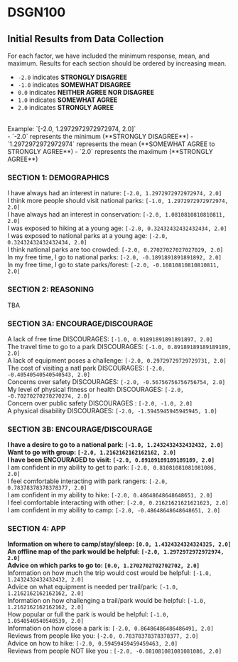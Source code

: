 # DSGN100

## Initial Results from Data Collection
For each factor, we have included the minimum response, mean, and maximum. Results for each section should be ordered by increasing mean. <br/>
- `-2.0` indicates **STRONGLY DISAGREE**
- `-1.0` indicates **SOMEWHAT DISAGREE**
- `0.0` indicates **NEITHER AGREE NOR DISAGREE**
- `1.0` indicates **SOMEWHAT AGREE**
- `2.0` indicates **STRONGLY AGREE** 
<br/>
Example: `[-2.0, 1.2972972972972974, 2.0]` <br/>
- `-2.0` represents the minimum (**STRONGLY DISAGREE**)
- `1.2972972972972974` represents the mean (**SOMEWHAT AGREE to STRONGLY AGREE**)
- `2.0` represents the maximum (**STRONGLY AGREE**)

### SECTION 1: DEMOGRAPHICS
I have always had an interest in nature: `[-2.0, 1.2972972972972974, 2.0]` <br/>
I think more people should visit national parks: `[-1.0, 1.2972972972972974, 2.0]` <br/>
I have always had an interest in conservation: `[-2.0, 1.0810810810810811, 2.0]` <br/>
I was exposed to hiking at a young age:  `[-2.0, 0.32432432432432434, 2.0]` <br/>
I was exposed to national parks at a young age: `[-2.0, 0.32432432432432434, 2.0]` <br/>
I think national parks are too crowded: `[-2.0, 0.27027027027027029, 2.0]` <br/>
In my free time, I go to national parks: `[-2.0, -0.1891891891891892, 2.0]` <br/>
In my free time, I go to state parks/forest: `[-2.0, -0.10810810810810811, 2.0]` <br/>

### SECTION 2: REASONING 
TBA

### SECTION 3A: ENCOURAGE/DISCOURAGE 
A lack of free time DISCOURAGES: `[-1.0, 0.91891891891891897, 2.0]` <br/>
The travel time to go to a park DISCOURAGES: `[-1.0, 0.89189189189189189, 2.0]` <br/>
A lack of equipment poses a challenge: `[-2.0, 0.29729729729729731, 2.0]` <br/>
The cost of visiting a natl park DISCOURAGES: `[-2.0, -0.40540540540540543, 2.0]` <br/>
Concerns over safety DISCOURAGES: `[-2.0, -0.56756756756756754, 2.0]` <br/>
My level of physical fitness or health DISCOURAGES: `[-2.0, -0.70270270270270274, 2.0]` <br/>
Concern over public safety DISCOURAGES : `[-2.0, -1.0, 2.0]` <br/>
A physical disability DISCOURAGES: `[-2.0, -1.5945945945945945, 1.0]` <br/>

### SECTION 3B: ENCOURAGE/DISCOURAGE
**I have a desire to go to a national park: `[-1.0, 1.2432432432432432, 2.0]`** <br/>
**Want to go with group: `[-2.0, 1.2162162162162162, 2.0]`** <br/>
**I have been ENCOURAGED to visit: `[-2.0, 0.89189189189189189, 2.0]`** <br/>
I am confident in my ability to get to park: `[-2.0, 0.81081081081081086, 2.0]` <br/>
I feel comfortable interacting with park rangers: `[-2.0, 0.78378378378378377, 2.0]` <br/>
I am confident in my ability to hike: `[-2.0, 0.48648648648648651, 2.0]` <br/>
I feel comfortable interacting with other: `[-2.0, 0.21621621621621623, 2.0]` <br/>
I am confident in my ability to camp: `[-2.0, -0.48648648648648651, 2.0]` <br/>

### SECTION 4: APP
**Information on where to camp/stay/sleep: `[0.0, 1.4324324324324325, 2.0]`** <br/>
**An offline map of the park would be helpful: `[-2.0, 1.2972972972972974, 2.0]`** <br/>
**Advice on which parks to go to: `[0.0, 1.2702702702702702, 2.0]`** <br/>
Information on how much the trip would cost would be helpful: `[-1.0, 1.2432432432432432, 2.0]` <br/>
Advice on what equipment is needed per trail/park: `[-1.0, 1.2162162162162162, 2.0]` <br/>
Information on how challenging a trail/park would be helpful: `[-1.0, 1.2162162162162162, 2.0]` <br/>
How popular or full the park is would be helpful: `[-1.0, 1.0540540540540539, 2.0]` <br/>
Information on how close a park is: `[-2.0, 0.86486486486486491, 2.0]` <br/>
Reviews from people like you: `[-2.0, 0.78378378378378377, 2.0]` <br/>
Advice on how to hike: `[-2.0, 0.59459459459459463, 2.0]` <br/>
Reviews from people NOT like you : `[-2.0, -0.081081081081081086, 2.0]` <br/>
